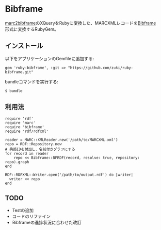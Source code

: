 # Bibframe

[marc2bibframe](https://github.com/lcnetdev/marc2bibframe)のXQueryをRubyに変換した、MARCXMLレコードを[Bibframe](http://www.loc.gov/bibframe/)形式に変換するRubyGem。

## インストール

以下をアプリケーションのGemfileに追加する:

    gem 'ruby-bibframe', :git => "https://github.com/zuki/ruby-bibframe.git"

bundleコマンドを実行する:

    $ bundle

## 利用法

````
require 'rdf'
require 'marc'
require 'bibframe'
require 'rdf/rdfxml'

reader = MARC::XMLReader.new('/path/to/MARCXML.xml')
repo = RDF::Repository.new
# 典拠IDを付加し、名前付きグラフにする
for record in reader
	repo << Bibframe::BFRDF(record, resolve: true, repository: repo).graph
end

RDF::RDFXML::Writer.open('/path/to/output.rdf') do |writer|
  writer << repo
end
````

## TODO

- Testの追加
- コードのリファイン
- Bibframeの進捗状況に合わせた改訂
